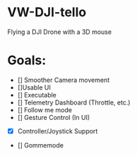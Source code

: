 # VW-DJI-tello
Flying a DJI Drone with a 3D mouse

# Goals:
- [] Smoother Camera movement
- []Usable UI
- [] Executable
- [] Telemetry Dashboard (Throttle, etc.)
- [] Follow me mode
- [] Gesture Control (In UI)
- [x] Controller/Joystick Support
- [] Gommemode